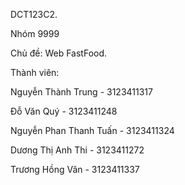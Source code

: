 DCT123C2.

Nhóm 9999

Chủ đề: Web FastFood.

Thành viên:

Nguyễn Thành Trung - 3123411317

Đỗ Văn Quý - 3123411248

Nguyễn Phan Thanh Tuấn - 3123411324

Dương Thị Anh Thi - 3123411272

Trương Hồng Vân - 3123411337
